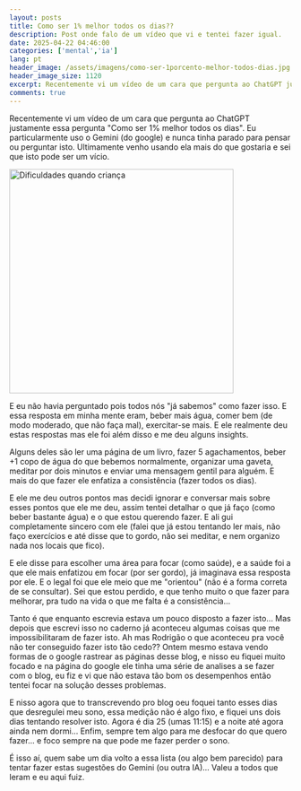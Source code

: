 ```yaml
---
layout: posts
title: Como ser 1% melhor todos os dias??
description: Post onde falo de um vídeo que vi e tentei fazer igual.
date: 2025-04-22 04:46:00
categories: ['mental','ia']
lang: pt
header_image: /assets/imagens/como-ser-1porcento-melhor-todos-dias.jpg
header_image_size: 1120
excerpt: Recentemente vi um vídeo de um cara que pergunta ao ChatGPT justamente essa pergunta "Como ser 1%...
comments: true
---
```


Recentemente vi um vídeo de um cara que pergunta ao ChatGPT justamente essa pergunta "Como ser 1% melhor todos os dias". Eu particularmente uso o Gemini (do google) e nunca tinha parado para pensar ou perguntar isto. Ultimamente venho usando ela mais do que gostaria e sei que isto pode ser um vício.

<img loading='lazy' alt="Dificuldades quando criança" src="{{ '/assets/imagens/como-ser-1porcento-melhor-todos-dias.jpg' | relative_url }}" width="400" height="400">

E eu não havia perguntado pois todos nós "já sabemos" como fazer isso. E essa resposta em minha mente eram, beber mais água, comer bem (de modo moderado, que não faça mal), exercitar-se mais.  E ele realmente deu estas respostas mas ele foi além disso e me deu alguns insights.

Alguns deles são ler uma página de um livro, fazer 5 agachamentos, beber +1 copo de água do que bebemos normalmente, organizar uma gaveta, meditar por dois minutos e enviar uma mensagem gentil para alguém. E mais do que fazer ele enfatiza a consistência (fazer todos os dias).

E ele me deu outros pontos mas decidi ignorar e conversar mais sobre esses pontos que ele me deu, assim tentei detalhar o que já faço (como beber bastante água) e o que estou querendo fazer. E ali gui completamente sincero com ele (falei que já estou tentando ler mais, não faço exercícios e até disse que to gordo, não sei meditar, e nem organizo nada nos locais que fico).

E ele disse para escolher uma área para focar (como saúde), e a saúde foi a que ele mais enfatizou em focar (por ser gordo), já imaginava essa resposta por ele. E o legal foi que ele meio que me "orientou" (não é a forma correta de se consultar). Sei que estou perdido, e que tenho muito o que fazer para melhorar, pra tudo na vida o que me falta é a consistência...

Tanto é que enquanto escrevia estava um pouco disposto a fazer isto... Mas depois que escrevi isso no caderno já aconteceu algumas coisas que me impossibilitaram de fazer isto. Ah mas Rodrigão o que aconteceu pra você não ter conseguido fazer isto tão cedo?? Ontem mesmo estava vendo formas de o google rastrear as páginas desse blog, e nisso eu fiquei muito focado e na página do google ele tinha uma série de analises a se fazer com o blog, eu fiz e vi que não estava tão bom os desempenhos então tentei focar na solução desses problemas.

E nisso agora que to transcrevendo pro blog oeu foquei tanto esses dias que desregulei meu sono, essa medição não é algo fixo, e fiquei uns dois dias tentando resolver isto. Agora é dia 25 (umas 11:15) e a noite até agora ainda nem dormi... Enfim, sempre tem algo para me desfocar do que quero fazer... e foco sempre na que pode me fazer perder o sono.

É isso aí, quem sabe um dia volto a essa lista (ou algo bem parecido) para tentar fazer estas sugestões do Gemini (ou outra IA)... Valeu a todos que leram e eu aqui fuiz.
